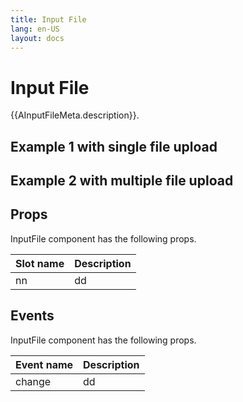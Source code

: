 ```yaml
---
title: Input File
lang: en-US
layout: docs
---
```


<script setup lang="ts">
 import {shallowRef} from "vue"; 
import { AInputFile } from '../../src/'
import { AInputFileMeta } from '../../src/components/AInputFile/AInputFile.meta'
// import PG from '../../src/playground/PG.vue'

// const showingDialog = shallowRef(false);

function handleChange(e) {
  console.log(e);
}

</script>

# Input File

{{AInputFileMeta.description}}.

## Example 1 with single file upload

  <div>
    <AInputFile
      aspect-ratio="5/3"
      width="360px"
      accept="all"
      @change="handleChange"
    >
    </AInputFile>
  </div>

## Example 2 with multiple file upload

  <div>
    <AInputFile
      aspect-ratio="5/3"
      width="360px"
      accept="all"
      @change="handleChange"
      multiple
    >
    </AInputFile>
  </div>

## Props

InputFile component has the following props.

| Slot name | Description |
| --------- | ----------- |
| nn        | dd          |

## Events

InputFile component has the following props.

| Event name | Description |
| ---------- | ----------- |
| change     | dd          |
